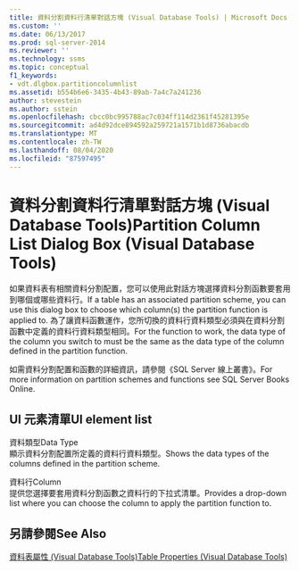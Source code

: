 ```yaml
---
title: 資料分割資料行清單對話方塊 (Visual Database Tools) | Microsoft Docs
ms.custom: ''
ms.date: 06/13/2017
ms.prod: sql-server-2014
ms.reviewer: ''
ms.technology: ssms
ms.topic: conceptual
f1_keywords:
- vdt.dlgbox.partitioncolumnlist
ms.assetid: b554b6e6-3435-4b43-89ab-7a4c7a241236
author: stevestein
ms.author: sstein
ms.openlocfilehash: cbcc0bc995788ac7c034ff114d2361f45281395e
ms.sourcegitcommit: ad4d92dce894592a259721a1571b1d8736abacdb
ms.translationtype: MT
ms.contentlocale: zh-TW
ms.lasthandoff: 08/04/2020
ms.locfileid: "87597495"
---
```

# <a name="partition-column-list-dialog-box-visual-database-tools"></a><span data-ttu-id="9fb86-102">資料分割資料行清單對話方塊 (Visual Database Tools)</span><span class="sxs-lookup"><span data-stu-id="9fb86-102">Partition Column List Dialog Box (Visual Database Tools)</span></span>
  <span data-ttu-id="9fb86-103">如果資料表有相關資料分割配置，您可以使用此對話方塊選擇資料分割函數要套用到哪個或哪些資料行。</span><span class="sxs-lookup"><span data-stu-id="9fb86-103">If a table has an associated partition scheme, you can use this dialog box to choose which column(s) the partition function is applied to.</span></span> <span data-ttu-id="9fb86-104">為了讓資料函數運作，您所切換的資料行資料類型必須與在資料分割函數中定義的資料行資料類型相同。</span><span class="sxs-lookup"><span data-stu-id="9fb86-104">For the function to work, the data type of the column you switch to must be the same as the data type of the column defined in the partition function.</span></span>  
  
 <span data-ttu-id="9fb86-105">如需資料分割配置和函數的詳細資訊，請參閱《SQL Server 線上叢書》。</span><span class="sxs-lookup"><span data-stu-id="9fb86-105">For more information on partition schemes and functions see SQL Server Books Online.</span></span>  
  
## <a name="ui-element-list"></a><span data-ttu-id="9fb86-106">UI 元素清單</span><span class="sxs-lookup"><span data-stu-id="9fb86-106">UI element list</span></span>  
 <span data-ttu-id="9fb86-107">資料類型</span><span class="sxs-lookup"><span data-stu-id="9fb86-107">Data Type</span></span>  
 <span data-ttu-id="9fb86-108">顯示資料分割配置所定義的資料行資料類型。</span><span class="sxs-lookup"><span data-stu-id="9fb86-108">Shows the data types of the columns defined in the partition scheme.</span></span>  
  
 <span data-ttu-id="9fb86-109">資料行</span><span class="sxs-lookup"><span data-stu-id="9fb86-109">Column</span></span>  
 <span data-ttu-id="9fb86-110">提供您選擇要套用資料分割函數之資料行的下拉式清單。</span><span class="sxs-lookup"><span data-stu-id="9fb86-110">Provides a drop-down list where you can choose the column to apply the partition function to.</span></span>  
  
## <a name="see-also"></a><span data-ttu-id="9fb86-111">另請參閱</span><span class="sxs-lookup"><span data-stu-id="9fb86-111">See Also</span></span>  
 [<span data-ttu-id="9fb86-112">資料表屬性 &#40;Visual Database Tools&#41;</span><span class="sxs-lookup"><span data-stu-id="9fb86-112">Table Properties &#40;Visual Database Tools&#41;</span></span>](visual-database-tools.md)  
  
  
